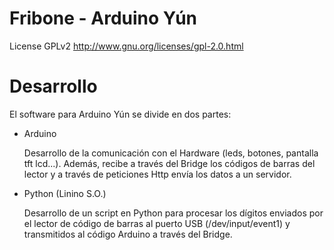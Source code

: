 Fribone - Arduino Yún
===========================

License GPLv2
http://www.gnu.org/licenses/gpl-2.0.html

Desarrollo
=======================

El software para Arduino Yún se divide en dos partes:

* Arduino

    Desarrollo de la comunicación con el Hardware (leds, botones, pantalla tft lcd...). Además, recibe a través del Bridge los códigos de barras del lector y a través de peticiones Http envía los datos a un servidor.

* Python (Linino S.O.)

    Desarrollo de un script en Python para procesar los dígitos enviados por el lector de código de barras al puerto USB (/dev/input/event1) y transmitidos al código Arduino a través del Bridge.